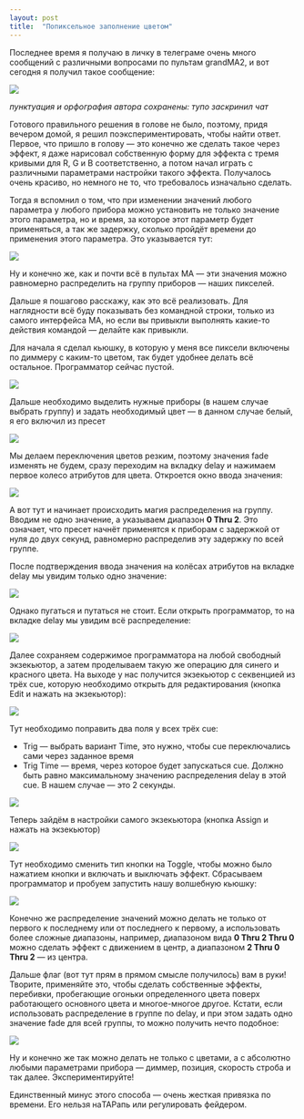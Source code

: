 ```yaml
---
layout: post
title:  "Попиксельное заполнение цветом"
---
```

Последнее время я получаю в личку в телеграме очень много сообщений с различными вопросами по пультам grandMA2, и вот сегодня я получил такое сообщение:

![](/static/notes/color-pixel/001.png)

*пунктуация и орфография автора сохранены: тупо заскринил чат*

Готового правильного решения в голове не было, поэтому, придя вечером домой, я решил поэкспериментировать, чтобы найти ответ. Первое, что пришло в голову — это конечно же сделать такое через эффект, я даже нарисовал собственную форму для эффекта с тремя кривыми для R, G и B соответственно, а потом начал играть с различными параметрами настройки такого эффекта. Получалось очень красиво, но немного не то, что требовалось изначально сделать.

Тогда я вспомнил о том, что при изменении значений любого параметра у любого прибора можно установить не только значение этого параметра, но и время, за которое этот параметр будет применяться, а так же задержку, сколько пройдёт времени до применения этого параметра. Это указывается тут:

![](/static/notes/color-pixel/002.png)

Ну и конечно же, как и почти всё в пультах МА — эти значения можно равномерно распределить на группу приборов — наших пикселей.

Дальше я пошагово расскажу, как это всё реализовать. Для наглядности всё буду показывать без командной строки, только из самого интерфейса МА, но если вы привыкли выполнять какие-то действия командой — делайте как привыкли.

Для начала я сделал кьюшку, в которую у меня все пиксели включены по диммеру с каким-то цветом, так будет удобнее делать всё остальное. Программатор сейчас пустой.

![](/static/notes/color-pixel/003.png)

Дальше необходимо выделить нужные приборы (в нашем случае выбрать группу) и задать необходимый цвет — в данном случае белый, я его включил из пресет

![](/static/notes/color-pixel/004.png)

Мы делаем переключения цветов резким, поэтому значения fade изменять не будем, сразу переходим на вкладку delay и нажимаем первое колесо атрибутов для цвета. Откроется окно ввода значения:

![](/static/notes/color-pixel/005.png)

А вот тут и начинает происходить магия распределения на группу. Вводим не одно значение, а указываем диапазон **0 Thru 2**. Это означает, что пресет начнёт применятся к приборам с задержкой от нуля до двух секунд, равномерно распределив эту задержку по всей группе.

После подтверждения ввода значения на колёсах атрибутов на вкладке delay мы увидим только одно значение:

![](/static/notes/color-pixel/006.png)

Однако пугаться и путаться не стоит. Если открыть программатор, то на вкладке delay мы увидим всё распределение:

![](/static/notes/color-pixel/007.png)

Далее сохраняем содержимое программатора на любой свободный экзекьютор, а затем проделываем такую же операцию для синего и красного цвета. На выходе у нас получится экзекьютор с секвенцией из трёх cue, которую необходимо открыть для редактирования (кнопка Edit и нажать на экзекьютор):

![](/static/notes/color-pixel/008.png)

Тут необходимо поправить два поля у всех трёх cue:

- Trig — выбрать вариант Time, это нужно, чтобы cue переключались сами через заданное время
- Trig Time — время, через которое будет запускаться cue. Должно быть равно максимальному значению распределения delay в этой cue. В нашем случае — это 2 секунды.

![](/static/notes/color-pixel/009.png)

Теперь зайдём в настройки самого экзекьютора (кнопка Assign и нажать на экзекьютор)

![](/static/notes/color-pixel/010.png)

Тут необходимо сменить тип кнопки на Toggle, чтобы можно было нажатием кнопки и включать и выключать эффект. Сбрасываем программатор и пробуем запустить нашу волшебную кьюшку:

![](/static/notes/color-pixel/011.gif)

Конечно же распределение значений можно делать не только от первого к последнему или от последнего к первому, а использовать более сложные диапазоны, например, диапазоном вида **0 Thru 2 Thru 0** можно сделать эффект с движением в центр, а диапазоном **2 Thru 0 Thru 2** — из центра.

Дальше флаг (вот тут прям в прямом смысле получилось) вам в руки! Творите, применяйте это, чтобы сделать собственные эффекты, перебивки, пробегающие огоньки определенного цвета поверх работающего основного цвета и многое-многое другое. Кстати, если использовать распределение в группе по delay, и при этом задать одно значение fade для всей группы, то можно получить нечто подобное:

![](/static/notes/color-pixel/012.gif)

Ну и конечно же так можно делать не только с цветами, а с абсолютно любыми параметрами прибора — диммер, позиция, скорость строба и так далее. Экспериментируйте!

Единственный минус этого способа — очень жесткая привязка по времени. Его нельзя наTAPапь или регулировать фейдером.